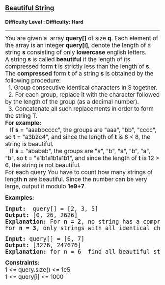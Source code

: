 <h2><a href="https://www.geeksforgeeks.org/problems/beautiful-string--164305/1">Beautiful String</a></h2><h3>Difficulty Level : Difficulty: Hard</h3><hr><div class="problems_problem_content__Xm_eO"><p><span style="font-size: 14pt;">You are given a&nbsp; array <strong>query[]</strong> of size <strong>q</strong>. Each element of the array is an integer <strong>query[i]</strong>, denote the length of a string <strong>s</strong> consisting of only <strong>lowercase</strong> english letters.</span><br><span style="font-size: 14pt;">A string <strong>s</strong> is called <strong>beautiful</strong> if the length of its compressed form <strong>t</strong> is strictly less than the length of <strong>s</strong>.</span><br><span style="font-size: 14pt;"> The <strong>compressed</strong> form <strong>t</strong> of a string&nbsp;<strong>s</strong> is obtained by the following procedure:</span><br><span style="font-size: 14pt;">&nbsp; 1. Group consecutive identical characters in S together.</span><br><span style="font-size: 14pt;">&nbsp; 2. For each group, replace it with the character followed by the length of the group (as a decimal number).</span><br><span style="font-size: 14pt;">&nbsp; 3. Concatenate all such replacements in order to form the string T.</span><br><span style="font-size: 14pt;"><strong>For example:</strong></span><br><span style="font-size: 14pt;">&nbsp; &nbsp;If&nbsp;<strong>s</strong> = "aaabbcccc", the groups are "aaa", "bb", "cccc", so&nbsp;<strong>t</strong> = "a3b2c4", and since the length of <strong>t</strong> is 6 &lt; 8, the string is beautiful.</span><br><span style="font-size: 14pt;">&nbsp; &nbsp;If&nbsp;<strong>s</strong> = "ababab", the groups are "a", "b", "a", "b", "a", "b", so&nbsp;<strong>t</strong> = "a1b1a1b1a1b1", and since the length of&nbsp;<strong>t</strong> is 12 &gt; 6, the string is not beautiful.</span><br><span style="font-size: 14pt;">For each query You have to count how many strings of length <strong>n</strong> are beautiful. Since the number can be very large, output it modulo <strong>1e9+7</strong>.</span></p>
<p><span style="font-size: 14pt;"><strong>Examples:</strong></span></p>
<pre><span style="font-size: 14pt;"><strong>Input:&nbsp;&nbsp;</strong>query[] = [2, 3, 5]</span><br><span style="font-size: 14pt;"><strong>Output: </strong>[0, 26, 2626]<strong><br>Explanation:&nbsp;</strong>For <strong data-start="6" data-end="15">n = 2</strong>, no string has a compressed form shorter than 2, so the answer is <strong data-start="82" data-end="87">0</strong>.</span><br><span style="font-size: 14pt;">For <strong data-start="97" data-end="106">n = 3</strong>, only strings with all identical characters (like "aaa") compress to length 2, so the answer is <strong data-start="203" data-end="209">26</strong>.</span><span style="font-size: 14pt;">  &nbsp; &nbsp; </span></pre>
<pre><span style="font-size: 14pt;"><strong>Input:&nbsp;</strong>query[] = [6, 7]</span><br><span style="font-size: 14pt;"><strong>Output: </strong>[3276, 247676]<strong><br>Explanation:&nbsp;</strong>for n = 6&nbsp; find all beautiful string whose compresed string length less than 6 .</span></pre>
<p><span style="font-size: 14pt;"><strong>Constraints:</strong></span><br><span style="font-size: 14pt;">1 &lt;= query.size() &lt;= 1e5</span><br><span style="font-size: 14pt;">1 &lt;= query[i] &lt;= 1000</span></p></div>